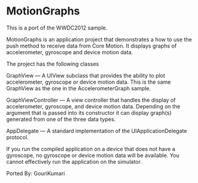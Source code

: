 
MotionGraphs
============

This is a port of the WWDC2012 sample.

MotionGraphs is an application project that demonstrates a how to use
the push method to receive data from Core Motion. It displays graphs
of accelerometer, gyroscope and device motion data.

The project has the following classes 

GraphView — A UIView subclass that provides the ability to plot accelerometer, 
gyroscope or device motion data. This is the same GraphView as the 
one in the AccelerometerGraph sample.

GraphViewController — A view controller that handles the display of
accelerometer, gyroscope, and device motion data. Depending on the
argument that is passed into its constructor it can display graph(s)
generated from one of the three data types.

AppDelegate — A standard implementation of the UIApplicationDelegate protocol. 

If you run the compiled application on a device that does not have a
gyroscope, no gyroscope or device motion data will be available. You
cannot effectively run the application on the simulator.

Ported By: GouriKumari

